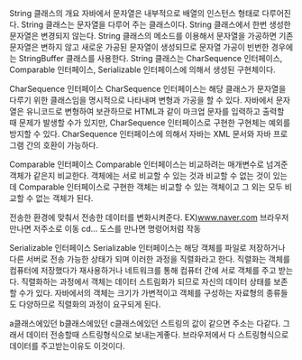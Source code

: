 

String 클래스의 개요
자바에서 문자열은 내부적으로 배열의 인스턴스 형태로 다루어진다.
String 클래스는 문자열을 다루어 주는 클래스이다.
String 클래스에서 한번 생성한 문자열은 변경되지 않는다.
String 클래스의 메소드를 이용해서 문자열을 가공하면 기존 문자열은 변하지 않고 새로운 가공된 문자열이
생성되므로 문자열 가공이 빈번한 경우에는 StringBuffer 클래스를 사용한다.
String 클래스는 CharSequence 인터페이스, Comparable 인터페이스, Serializable 인터페이스에 의해서
생성된 구현체이다.


CharSequence 인터페이스
CharSequence 인터페이스는 해당 클래스가 문자열을 다루기 위한 클래스임을 명시적으로 나타내며
변형과 가공을 할 수 있다.
자바에서 문자열은 유니코드로 변형하여 보관하므로 HTML과 같이 마크업 문자를 입력하고 출력할 때
문제가 발생할 수가 있지만, CharSequence 인터페이스로 구현한 구현체는 예외를 방지할 수 있다.
CharSequence 인터페이스에 의해서 자바는 XML 문서와 자바 프로그램 간의 호환이 가능하다.

Comparable 인터페이스
Comparable 인터페이스는 비교하려는 매개변수로 넘겨준 객체가 같은지 비교한다.
객체에는 서로 비교할 수 있는 것과 비교할 수 없는 것이 있는데 Comparable 인터페이스로 구현한 객체는
비교할 수 있는 객체이고 그 외는 모두 비교할 수 없는 객체가 된다.

전송한 환경에 맞춰서 전송한 데이터를 변화시켜준다.
EX)www.naver.com 브라우저만나면 저주소로 이동 cd... 도스를 만나면 명령어처럼 작동

Serializable 인터페이스
Serializable 인터페이스는 해당 객체를 파일로 저장하거나 다른 서버로 전송 가능한 상태가 되며 이러한
과정을 직렬화라고 한다.
직렬화는 객체를 컴퓨터에 저장했다가 재사용하거나 네트워크를 통해 컴퓨터 간에 서로 객체를 주고
받는다.
직렬화하는 과정에서 객체는 데이터 스트림화가 되므로 자신의 데이터 상태를 보존할 수가 있다.
자바에서의 객체는 크기가 가변적이고 객체를 구성하는 자료형의 종류들도 다양하므로 직렬화의 과정이
요구되게 된다.

a클래스에있던 b클래스에있던 c클래스에있던 스트링의 값이 같으면 주소는 다같다.
그래서 데이터 전송할때 스트링형식으로 보내는게좋다. 브라우저에서 다 스트링형식으로 데이터를 주고받는이유도 이것이다.























































